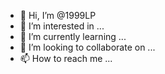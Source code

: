- 👋 Hi, I’m @1999LP
- 👀 I’m interested in ...
- 🌱 I’m currently learning ...
- 💞️ I’m looking to collaborate on ...
- 📫 How to reach me ...

<!---
1999LP/1999LP is a ✨ special ✨ repository because its `README.md` (this file) appears on your GitHub profile.
You can click the Preview link to take a look at your changes.
--->
